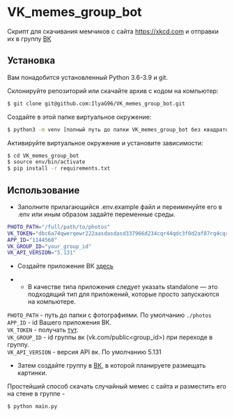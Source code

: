 # VK_memes_group_bot
Скрипт для скачивания мемчиков с сайта https://xkcd.com и отправки их в группу [ВК](https://vk.com)
## Установка
Вам понадобится установленный Python 3.6-3.9 и git.

Склонируйте репозиторий или скачайте архив с кодом на компьютер:
```bash
$ git clone git@github.com:IlyaG96/VK_memes_group_bot.git
```
Создайте в этой папке виртуальное окружение:
```bash
$ python3 -m venv [полный путь до папки VK_memes_group_bot без квадратных скобочек] env
```
Активируйте виртуальное окружение и установите зависимости:
```bash
$ cd VK_memes_group_bot
$ source env/bin/activate
$ pip install -r requirements.txt
```
## Использование
- Заполните прилагающийся .env.example файл и переименуйте его в .env или иным образом задайте переменные среды.

```bash
PHOTO_PATH="/full/path/to/photos"
VK_TOKEN="dbc6a74qwerqewr222aasdasdasd337966d234cqr44qdc3f0d2af87rq4cqr4237fdb"
APP_ID="1144560"
VK_GROUP_ID="your_group_id"
VK_API_VERSION="5.131"
```
- Создайте приложение ВК [здесь](https://dev.vk.com)

- - В качестве типа приложения следует указать standalone — это подходящий тип для приложений, которые просто запускаются на компьютере.  

`PHOTO_PATH` - путь до папки с фотографиями. По умолчанию `./photos`  
`APP_ID` - id Вашего приложения ВК.    
`VK_TOKEN` - получать [тут](https://dev.vk.com/api/access-token/implicit-flow-user).  
`VK_GROUP_ID` - id группы вк (vk.com/public<group_id>) при переходе в группу.  
`VK_API_VERSION` - версия API вк. По умолчанию 5.131

- Затем создайте группу в [ВК](https://vk.com/groups), в которой планируете размещать картинки.


Простейший способ скачать случайный мемес с сайта и разместить его на стене в группе -
```bash
$ python main.py
```

